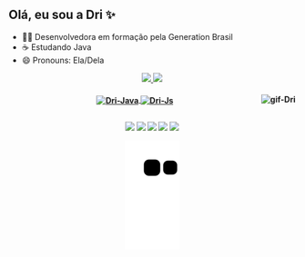 ## Olá, eu sou a Dri ✨

- 👩‍💻 Desenvolvedora em formação pela Generation Brasil
- ☕ Estudando Java
- 😄 Pronouns: Ela/Dela

<div align="center">
  <a href="https://github.com/drifaro">
  <img height="130em" src="https://github-readme-stats.vercel.app/api?username=drifaro&show_icons=true&theme=outrun&include_all_commits=true&count_private=true&icon_color=8B008B&title_color=7CFC00&bg_color=9370DB&text_color=4B0082&border_color=7FFF00"/>
  <img height="130em" src="https://github-readme-stats.vercel.app/api/top-langs/?username=drifaro&layout=compact&langs_count=7&theme=outrun&icon_color=8B008B&title_color=7CFC00&bg_color=9370DB&text_color=4B0082&border_color=7FFF00""/>
</div>
  
 <h4 align="center">
 <img align="center" alt="Dri-Java" height="50" width="60" src="https://cdn.jsdelivr.net/gh/devicons/devicon/icons/java/java-original-wordmark.svg">
 <img align="center" alt="Dri-Js" height="30" width="40" src="https://cdn.jsdelivr.net/gh/devicons/devicon/icons/javascript/javascript-original.svg">
 <img align="right" alt="gif-Dri" src="https://cdn.discordapp.com/attachments/890564066446282812/893223215013453874/Webp.net-gifmaker_1.gif">
 </div>
  
##
 
 <h4 align="center">
   <a href="https://twitter.com/_drizoca" target="_blank"><img src="https://img.shields.io/badge/Twitter-1DA1F2?style=for-the-badge&logo=twitter&logoColor=white" target="_blank"></a>
  <a href="https://instagram.com/drifaro" target="_blank"><img src="https://img.shields.io/badge/-Instagram-%23E4405F?style=for-the-badge&logo=instagram&logoColor=white" target="_blank"></a>
  <a href="https://facebook.com/drifaro.95" target="_blank"><img src="https://img.shields.io/badge/Facebook-1877F2?style=for-the-badge&logo=facebook&logoColor=white" target="_blank"></a> 
  <a href = "mailto:farodrislaine@gmail.com"><img src="https://img.shields.io/badge/-Gmail-%23333?style=for-the-badge&logo=gmail&logoColor=white" target="_blank"></a>
  <a href="https://www.linkedin.com/in/drislaine-andrade-de-faro-2a3235201/" target="_blank"><img src="https://img.shields.io/badge/-LinkedIn-%230077B5?style=for-the-badge&logo=linkedin&logoColor=white" target="_blank"></a>
  <src="https://cdn.discordapp.com/attachments/890564066446282812/893200534729789510/output_2TfwJK.gif">
    
  ![Snake animation](https://github.com/drifaro/drifaro/blob/output/github-contribution-grid-snake.svg)
 
</div>
